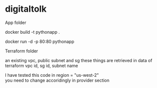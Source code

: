# digitaltolk

App folder

docker build -t pythonapp .

docker run -d -p 80:80 pythonapp

Terraform folder 

an existing vpc, public subnet and sg
these things are retrieved in data of terraform
vpc id, sg id, subnet name

I have tested this code in region = "us-west-2"  
you need to change accoridingly in provider section

